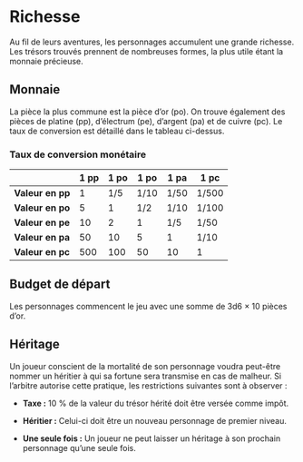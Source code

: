 # Richesse

Au fil de leurs aventures, les personnages accumulent une grande
richesse. Les trésors trouvés prennent de nombreuses formes, la plus
utile étant la monnaie précieuse.

## Monnaie

La pièce la plus commune est la pièce d’or (po). On trouve également des
pièces de platine (pp), d’électrum (pe), d’argent (pa) et de cuivre
(pc). Le taux de conversion est détaillé dans le tableau ci-dessus.

### Taux de conversion monétaire

|                  | **1 pp** | **1 po** | **1 po** | **1 pa** | **1 pc** |
| ---------------- | -------- | -------- | -------- | -------- | -------- |
| **Valeur en pp** | 1        | 1/5      | 1/10     | 1/50     | 1/500    |
| **Valeur en po** | 5        | 1        | 1/2      | 1/10     | 1/100    |
| **Valeur en pe** | 10       | 2        | 1        | 1/5      | 1/50     |
| **Valeur en pa** | 50       | 10       | 5        | 1        | 1/10     |
| **Valeur en pc** | 500      | 100      | 50       | 10       | 1        |

## Budget de départ

Les personnages commencent le jeu avec une somme de 3d6 × 10 pièces
d’or.

## Héritage

Un joueur conscient de la mortalité de son personnage voudra peut-être
nommer un héritier à qui sa fortune sera transmise en cas de malheur. Si
l’arbitre autorise cette pratique, les restrictions suivantes sont à
observer :

  - **Taxe :** 10 % de la valeur du trésor hérité doit être versée comme
    impôt.

  - **Héritier :** Celui-ci doit être un nouveau personnage de premier
    niveau.

  - **Une seule fois :** Un joueur ne peut laisser un héritage à son
    prochain personnage qu’une seule fois.
